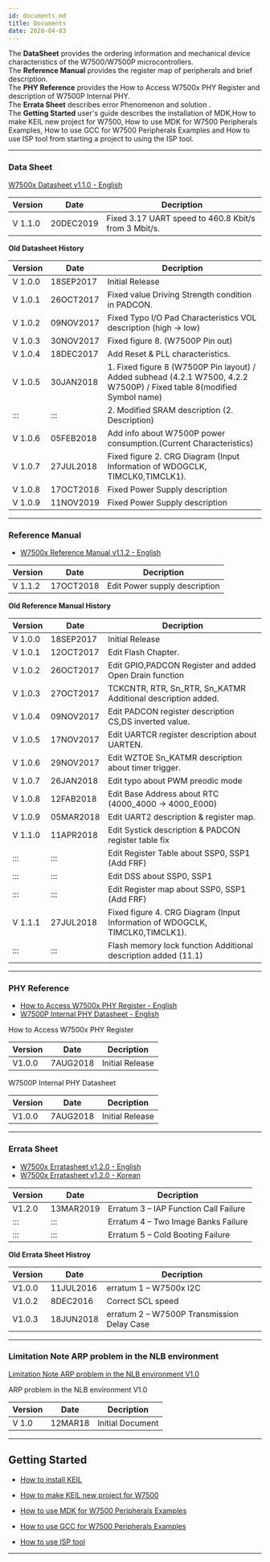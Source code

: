 ```yaml
---
id: documents_md
title: Documents
date: 2020-04-03
---
```


The **DataSheet** provides the ordering information and mechanical device characteristics of the W7500/W7500P microcontrollers.  
The **Reference Manual** provides the register map of peripherals and brief description.  
The **PHY Reference** provides the How to Access W7500x PHY Register and description of W7500P Internal PHY.  
The **Errata Sheet** describes error Phenomenon and solution .  
The **Getting Started** user's guide describes the installation of MDK,How to make KEIL new project for W7500, How to use MDK for W7500 Peripherals Examples, How to use GCC for W7500 Peripherals Examples and How to use ISP tool from starting a project to using the ISP tool.

-------------------

### Data Sheet

<a href="/img/products/w7500/w7500x_ds_v110.pdf" target="_blank">W7500x Datasheet v1.1.0 - English</a>



| Version | Date      | Decription                                           |
| ------- | --------- | ---------------------------------------------------- |
| V 1.1.0 | 20DEC2019 | Fixed 3.17 UART speed to 460.8 Kbit/s from 3 Mbit/s. |


**Old Datasheet History**

| Version | Date      | Decription                                                                                                               |
| ------- | --------- | ------------------------------------------------------------------------------------------------------------------------ |
| V 1.0.0 | 18SEP2017 | Initial Release                                                                                                          |
| V 1.0.1 | 26OCT2017 | Fixed value Driving Strength condition in PADCON.                                                                        |
| V 1.0.2 | 09NOV2017 | Fixed Typo I/O Pad Characteristics VOL description (high -\> low)                                                        |
| V 1.0.3 | 30NOV2017 | Fixed figure 8. (W7500P Pin out)                                                                                         |
| V 1.0.4 | 18DEC2017 | Add Reset & PLL characteristics.                                                                                         |
| V 1.0.5 | 30JAN2018 | 1. Fixed figure 8 (W7500P Pin layout) / Added subhead (4.2.1 W7500, 4.2.2 W7500P) / Fixed table 8(modified Symbol name) |
| :::     | :::       | 2. Modified SRAM description (2. Description)                                                                           |
| V 1.0.6 | 05FEB2018 | Add info about W7500P power consumption.(Current Characteristics)                                                        |
| V 1.0.7 | 27JUL2018 | Fixed figure 2. CRG Diagram (Input Information of WDOGCLK, TIMCLK0,TIMCLK1).                                             |
| V 1.0.8 | 17OCT2018 | Fixed Power Supply description                                                                                           |
| V 1.0.9 | 11NOV2019 | Fixed Power Supply description                                                                                           |



-------------------


### Reference Manual

  - <a href="/img/products/w7500/w7500x_rm_v112_20181017_.pdf" target="_blank">W7500x Reference Manual v1.1.2 - English</a>



| Version | Date      | Decription                    |
| ------- | --------- | ----------------------------- |
| V 1.1.2 | 17OCT2018 | Edit Power supply description |



 **Old Reference Manual History**

| Version | Date      | Decription                                                                   |
| ------- | --------- | ---------------------------------------------------------------------------- |
| V 1.0.0 | 18SEP2017 | Initial Release                                                              |
| V 1.0.1 | 12OCT2017 | Edit Flash Chapter.                                                          |
| V 1.0.2 | 26OCT2017 | Edit GPIO,PADCON Register and added Open Drain function                      |
| V 1.0.3 | 27OCT2017 | TCKCNTR, RTR, Sn\_RTR, Sn\_KATMR Additional description added.               |
| V 1.0.4 | 09NOV2017 | Edit PADCON register description CS,DS inverted value.                       |
| V 1.0.5 | 17NOV2017 | Edit UARTCR register description about UARTEN.                               |
| V 1.0.6 | 29NOV2017 | Edit WZTOE Sn\_KATMR description about timer trigger.                        |
| V 1.0.7 | 26JAN2018 | Edit typo about PWM preodic mode                                             |
| V 1.0.8 | 12FAB2018 | Edit Base Address about RTC (4000\_4000 -\> 4000\_E000)                      |
| V 1.0.9 | 05MAR2018 | Edit UART2 description & register map.                                       |
| V 1.1.0 | 11APR2018 | Edit Systick description & PADCON register table fix                         |
| :::     | :::       | Edit Register Table about SSP0, SSP1 (Add FRF)                               |
| :::     | :::       | Edit DSS about SSP0, SSP1                                                    |
| :::     | :::       | Edit Register map about SSP0, SSP1 (Add FRF)                                 |
| V 1.1.1 | 27JUL2018 | Fixed figure 4. CRG Diagram (Input Information of WDOGCLK, TIMCLK0,TIMCLK1). |
| :::     | :::       | Flash memory lock function Additional description added (11.1)               |

-------------------

### PHY Reference

  - <a href="/img/products/w7500p/ref_sch/how_to_access_phy_application_note_v100.pdf" target="_blank">How to Access W7500x PHY Register - English</a>
  - <a href="http://www.bdtic.com/DataSheet/ICplus/IP101G_DS_R01_20121224.pdf" target="_blank">W7500P Internal PHY Datasheet - English</a>

 How to Access W7500x PHY Register

| Version | Date     | Decription      |
| ------- | -------- | --------------- |
| V1.0.0  | 7AUG2018 | Initial Release |

W7500P Internal PHY Datasheet

| Version | Date     | Decription      |
| ------- | -------- | --------------- |
| V1.0.0  | 7AUG2018 | Initial Release |

---

### Errata Sheet
- <a href="/img/products/w7500/w7500x_erratasheet_v120e.pdf" target="_blank">W7500x Erratasheet v1.2.0 - English</a>
- <a href="/img/products/w7500/w7500x_erratasheet_v120k.pdf" target="_blank">W7500x Erratasheet v1.2.0 - Korean</a>


| Version | Date      | Decription                            |
| ------- | --------- | ------------------------------------- |
| V1.2.0  | 13MAR2019 | Erratum 3 – IAP Function Call Failure |
| :::     | :::       | Erratum 4 – Two Image Banks Failure   |
| :::     | :::       | Erratum 5 – Cold Booting Failure      |
 
  

**Old Errata Sheet Histroy**

| Version | Date      | Decription                                 |
| ------- | --------- | ------------------------------------------ |
| V1.0.0  | 11JUL2016 | erratum 1 – W7500x I2C                     |
| V1.0.2  | 8DEC2016  | Correct SCL speed                          |
| V1.0.3  | 18JUN2018 | erratum 2 – W7500P Transmission Delay Case |



-----


### Limitation Note ARP problem in the NLB environment

<a href="/img/products/w7500/w7500_arp_problem_in_the_nlb.pdf" target="_blank">Limitation Note ARP problem in the NLB environment V1.0</a>

ARP problem in the NLB environment V1.0

| Version | Date    | Decription       |
| ------- | ------- | ---------------- |
| V 1.0   | 12MAR18 | Initial Document |


-----


## Getting Started

  - [How to install KEIL](documents/appnote/How_to_install_KEIL.md)

  - [How to make KEIL new project for W7500](documents/appnote/How_to_make_KEIL_new_project_for_W7500.md)

  - [How to use MDK for W7500 Peripherals Examples](documents/appnote/How-to-use-MDK-for-W7500-Peripherals-Examples.md)
    
  - [How to use GCC for W7500 Peripherals Examples](documents/appnote/How_to_use_GCC_for_W7500_Peripherals_Examples.md)
  
  - [How to use ISP tool](documents/appnote/How-to-use-ISP-tool.md)
  
----- 
